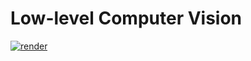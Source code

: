 # Low-level Computer Vision

[![render](https://img.shields.io/badge/render-nbviewer-orange)](https://nbviewer.jupyter.org/github/alexandru-dinu/low-level-cv/tree/master/)
